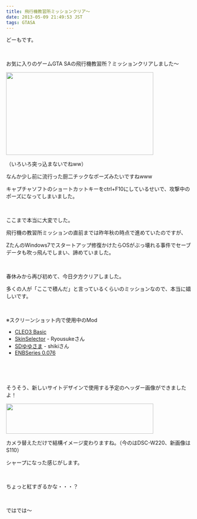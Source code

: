 ```yaml
---
title: 飛行機教習所ミッションクリア〜
date: 2013-05-09 21:49:53 JST
tags: GTASA
---
```

<p>どーもです。</p>
<p>&nbsp;</p>
<p>お気に入りのゲームGTA SAの飛行機教習所？ミッションクリアしました〜</p>
<p><a href="https://picasaweb.google.com/lh/photo/hvIf9Bya8l9FuvbQXCafLNMTjNZETYmyPJy0liipFm0?feat=embedwebsite"><img src="https://lh3.googleusercontent.com/-SACQAlBCyRU/UYuXBJ5LsJI/AAAAAAAACFE/__8YTTa6lNw/s400/gta_sa%25202013-05-09%252019-36-06-69.png" height="225" width="400" /></a></p>
<p>（いろいろ突っ込まないでねww）</p>
<p>なんか少し前に流行った厨二チックなポーズみたいですねwww</p>
<p>キャプチャソフトのショートカットキーをctrl+F10にしているせいで、攻撃中のポーズになってしまいました。</p>
<p>&nbsp;</p>
<p>ここまで本当に大変でした。</p>
<p>飛行機の教習所ミッションの直前までは昨年秋の時点で進めていたのですが、</p>
<p>ZたんのWindows7でスタートアップ修復かけたらOSがぶっ壊れる事件でセーブデータも吹っ飛んでしまい、諦めていました。</p>
<p>&nbsp;</p>
<p>春休みから再び初めて、今日夕方クリアしました。</p>
<p>多くの人が「ここで積んだ」と言っているくらいのミッションなので、本当に嬉しいです。</p>
<p>&nbsp;</p>
<p>※スクリーンショット内で使用中のMod</p>
<ul>
<li><a href="http://zazmahall.de/ZAZGTASANATORIUM/CLEO3BASIC.htm#CLEO3BASIC_eng">CLEO3 Basic</a></li>
<li><a href="http://hotmist.ddo.jp/cleomod/skin/index.html">SkinSelector</a> - Ryousukeさん</li>
<li><a href="http://saisyonohonban.blog120.fc2.com/blog-entry-21.html">SDゆゆさま</a> - shikiさん</li>
<li><a href="http://www.enbdev.com/mod_gtasa_v0076.htm">ENBSeries 0.076</a></li>
</ul>
<p>&nbsp;</p>
<p>&nbsp;</p>
<p>そうそう、新しいサイトデザインで使用する予定のヘッダー画像ができましたよ！</p>
<p><a href="https://picasaweb.google.com/lh/photo/Qh68myCV3xq_Xr-qhzS9OdMTjNZETYmyPJy0liipFm0?feat=embedwebsite"><img src="https://lh6.googleusercontent.com/-Lj6_ciMJZhg/UYuW-CkmfWI/AAAAAAAACE8/q4qkJ9JtLwc/s400/IMG_0128.jpg" height="82" width="400" /></a></p>
<p>カメラ替えただけで結構イメージ変わりますね。（今のはDSC-W220、新画像はS110）</p>
<p>シャープになった感じがします。</p>
<p>&nbsp;</p>
<p>ちょっと紅すぎるかな・・・？</p>
<p>&nbsp;</p>
<p>ではでは〜</p>
